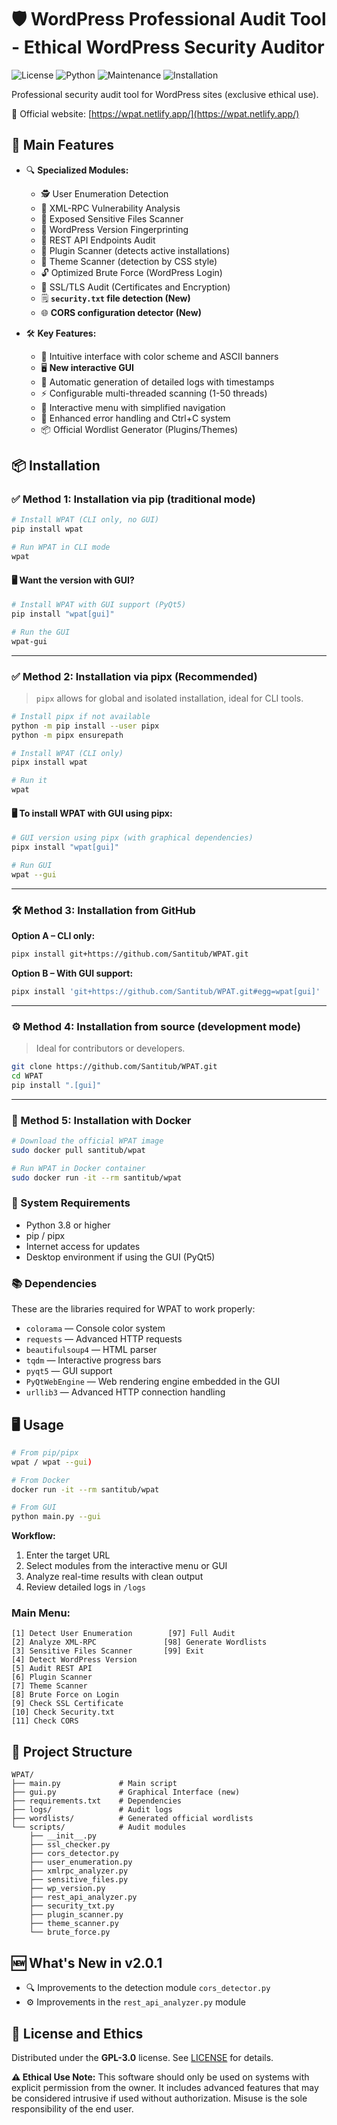 # 🛡️ WordPress Professional Audit Tool - Ethical WordPress Security Auditor

![License](https://img.shields.io/badge/License-GPL--3.0-blue.svg)
![Python](https://img.shields.io/badge/Python-3.8%2B-green.svg)
![Maintenance](https://img.shields.io/badge/Maintained-Yes-brightgreen.svg)
![Installation](https://img.shields.io/badge/Installation-pipx%20%7C%20git-blueviolet)

Professional security audit tool for WordPress sites (exclusive ethical use).

🔗 Official website: [https://wpat.netlify.app/](https://wpat.netlify.app/)

## 🚀 Main Features

* 🔍 **Specialized Modules:**

  * 🕵️ User Enumeration Detection
  * 🛑 XML-RPC Vulnerability Analysis
  * 📂 Exposed Sensitive Files Scanner
  * 🔖 WordPress Version Fingerprinting
  * 📡 REST API Endpoints Audit
  * 🧩 Plugin Scanner (detects active installations)
  * 🎨 Theme Scanner (detection by CSS style)
  * 🔓 Optimized Brute Force (WordPress Login)
  * 🔐 SSL/TLS Audit (Certificates and Encryption)
  * 🗒️ **`security.txt` file detection (New)**
  * 🌐 **CORS configuration detector (New)**

* 🛠 **Key Features:**

  * 🎨 Intuitive interface with color scheme and ASCII banners
  * 🖥️ **New interactive GUI**
  * 📁 Automatic generation of detailed logs with timestamps
  * ⚡ Configurable multi-threaded scanning (1-50 threads)
  * 🔄 Interactive menu with simplified navigation
  * 🚨 Enhanced error handling and Ctrl+C system
  * 📦 Official Wordlist Generator (Plugins/Themes)

## 📦 Installation

### ✅ Method 1: Installation via pip (traditional mode)

```bash
# Install WPAT (CLI only, no GUI)
pip install wpat

# Run WPAT in CLI mode
wpat
```

#### 🖥️ Want the version with GUI?

```bash
# Install WPAT with GUI support (PyQt5)
pip install "wpat[gui]"

# Run the GUI
wpat-gui
```

---

### ✅ Method 2: Installation via pipx (Recommended)

> `pipx` allows for global and isolated installation, ideal for CLI tools.

```bash
# Install pipx if not available
python -m pip install --user pipx
python -m pipx ensurepath

# Install WPAT (CLI only)
pipx install wpat

# Run it
wpat
```

#### 🖥️ To install WPAT with GUI using pipx:

```bash
# GUI version using pipx (with graphical dependencies)
pipx install "wpat[gui]"

# Run GUI
wpat --gui
```

---

### 🛠️ Method 3: Installation from GitHub

**Option A – CLI only:**

```bash
pipx install git+https://github.com/Santitub/WPAT.git
```

**Option B – With GUI support:**

```bash
pipx install 'git+https://github.com/Santitub/WPAT.git#egg=wpat[gui]'
```

---

### ⚙️ Method 4: Installation from source (development mode)

> Ideal for contributors or developers.

```bash
git clone https://github.com/Santitub/WPAT.git
cd WPAT
pip install ".[gui]"
```

---

### 🐳 Method 5: Installation with Docker

```bash
# Download the official WPAT image
sudo docker pull santitub/wpat

# Run WPAT in Docker container
sudo docker run -it --rm santitub/wpat
```

### 📌 System Requirements

* Python 3.8 or higher
* pip / pipx
* Internet access for updates
* Desktop environment if using the GUI (PyQt5)

### 📚 Dependencies

These are the libraries required for WPAT to work properly:

* `colorama` — Console color system
* `requests` — Advanced HTTP requests
* `beautifulsoup4` — HTML parser
* `tqdm` — Interactive progress bars
* `pyqt5` — GUI support
* `PyQtWebEngine` — Web rendering engine embedded in the GUI
* `urllib3` — Advanced HTTP connection handling

## 🖥️ Usage

```bash
# From pip/pipx
wpat / wpat --gui)

# From Docker
docker run -it --rm santitub/wpat

# From GUI
python main.py --gui
```

**Workflow:**

1. Enter the target URL
2. Select modules from the interactive menu or GUI
3. Analyze real-time results with clean output
4. Review detailed logs in `/logs`

### **Main Menu:**

```
[1] Detect User Enumeration        [97] Full Audit
[2] Analyze XML-RPC               [98] Generate Wordlists
[3] Sensitive Files Scanner       [99] Exit
[4] Detect WordPress Version
[5] Audit REST API
[6] Plugin Scanner
[7] Theme Scanner 
[8] Brute Force on Login
[9] Check SSL Certificate
[10] Check Security.txt
[11] Check CORS
```

## 📂 Project Structure

```
WPAT/
├── main.py             # Main script
├── gui.py              # Graphical Interface (new)
├── requirements.txt    # Dependencies
├── logs/               # Audit logs
├── wordlists/          # Generated official wordlists
└── scripts/            # Audit modules
    ├── __init__.py
    ├── ssl_checker.py
    ├── cors_detector.py          
    ├── user_enumeration.py
    ├── xmlrpc_analyzer.py
    ├── sensitive_files.py
    ├── wp_version.py
    ├── rest_api_analyzer.py
    ├── security_txt.py           
    ├── plugin_scanner.py
    ├── theme_scanner.py
    └── brute_force.py
```

## 🆕 What's New in v2.0.1

* 🔍 Improvements to the detection module `cors_detector.py`
* ⚙️ Improvements in the `rest_api_analyzer.py` module

## 📜 License and Ethics

Distributed under the **GPL-3.0** license.
See [LICENSE](LICENSE) for details.

**⚠️ Ethical Use Note:**
This software should only be used on systems with explicit permission from the owner. It includes advanced features that may be considered intrusive if used without authorization. Misuse is the sole responsibility of the end user.
